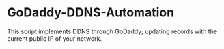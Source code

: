 # GoDaddy-DDNS-Automation
This script implements DDNS through GoDaddy; updating records with the current public IP of your network.
